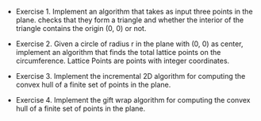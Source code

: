 * Exercise 1. Implement an algorithm that takes as input three points in the plane. checks
that they form a triangle and whether the interior of the triangle contains the origin (0, 0) or
not.

* Exercise 2. Given a circle of radius r in the plane with (0, 0) as center, implement an
algorithm that finds the total lattice points on the circumference. Lattice Points are points
with integer coordinates.

* Exercise 3. Implement the incremental 2D algorithm for computing the convex hull of a
finite set of points in the plane.

* Exercise 4. Implement the gift wrap algorithm for computing the convex hull of a finite
set of points in the plane. 
